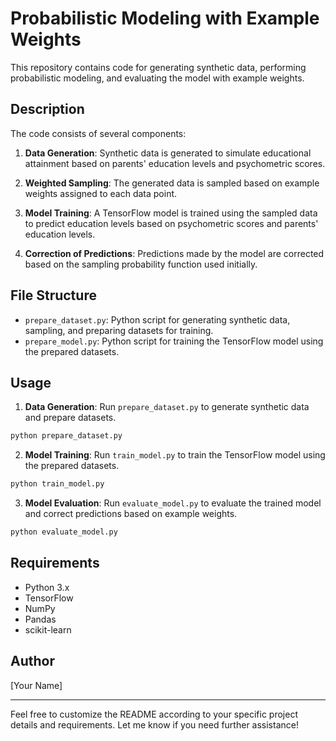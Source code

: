 
# Probabilistic Modeling with Example Weights

This repository contains code for generating synthetic data, performing probabilistic modeling, and evaluating the model with example weights.

## Description

The code consists of several components:

1. **Data Generation**: Synthetic data is generated to simulate educational attainment based on parents' education levels and psychometric scores.

2. **Weighted Sampling**: The generated data is sampled based on example weights assigned to each data point.

3. **Model Training**: A TensorFlow model is trained using the sampled data to predict education levels based on psychometric scores and parents' education levels.

4. **Correction of Predictions**: Predictions made by the model are corrected based on the sampling probability function used initially.

## File Structure

- `prepare_dataset.py`: Python script for generating synthetic data, sampling, and preparing datasets for training.
- `prepare_model.py`: Python script for training the TensorFlow model using the prepared datasets.


## Usage

1. **Data Generation**: Run `prepare_dataset.py` to generate synthetic data and prepare datasets.

```bash
python prepare_dataset.py
```

2. **Model Training**: Run `train_model.py` to train the TensorFlow model using the prepared datasets.

```bash
python train_model.py
```

3. **Model Evaluation**: Run `evaluate_model.py` to evaluate the trained model and correct predictions based on example weights.

```bash
python evaluate_model.py
```

## Requirements

- Python 3.x
- TensorFlow
- NumPy
- Pandas
- scikit-learn

## Author

[Your Name]

---

Feel free to customize the README according to your specific project details and requirements. Let me know if you need further assistance!
